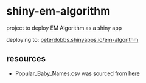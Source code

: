 # shiny-em-algorithm
project to deploy EM Algorithm as a shiny app

deploying to: [peterdobbs.shinyapps.io/em-algorithm](https://peterdobbs.shinyapps.io/em-algorithm/)

## resources
* Popular_Baby_Names.csv was sourced from [here](https://catalog.data.gov/dataset/most-popular-baby-names-by-sex-and-mothers-ethnic-group-new-york-city-8c742)
